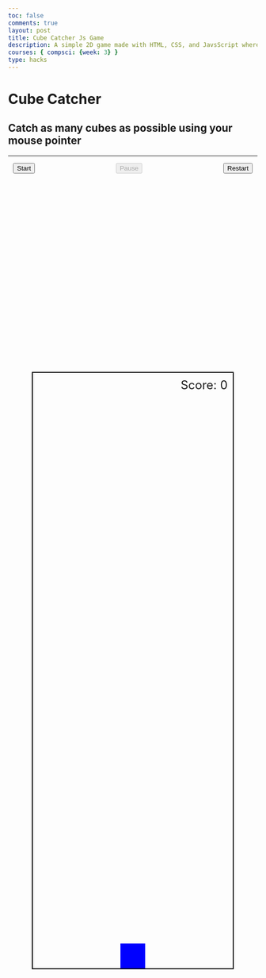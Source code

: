 ```yaml
---
toc: false
comments: true
layout: post
title: Cube Catcher Js Game
description: A simple 2D game made with HTML, CSS, and JavsScript where you have to touch as many falling cubes as possible.
courses: { compsci: {week: 3} }
type: hacks
---
```


# Cube Catcher

## Catch as many cubes as possible using your mouse pointer

---



<head>
  <title>Simple 2D Game</title>
  <style>
    body {
      margin: 0;
      overflow: hidden;
    }
    #game-controls {
      display: flex;
      justify-content: space-between;
      align-items: center;
      margin: 10px 0;
      padding: 0 10px;
    }
    #game-container {
      width: 80%;
      height: 30vh;
      position: relative;
      margin: 10vh auto;
      border: 2px solid black;
      overflow: hidden; 
    }
    #player {
      width: 50px;
      height: 50px;
      background-color: blue;
      position: absolute;
      bottom: 0;
      left: 50%;
      transform: translateX(-50%);
    }
    .object {
      width: 20px;
      height: 20px;
      background-color: red;
      position: absolute;
    }
    #score {
      position: absolute;
      top: 10px;
      right: 10px;
      font-size: 24px;
    }
  </style>
</head>

<body>
  <div id="game-controls">
    <button id="start-button">Start</button>
    <button id="pause-button" disabled>Pause</button>
    <button id="restart-button">Restart</button>
  </div>
  <div id="game-container">
    <div id="player"></div>
    <div id="score">Score: 0</div>
  </div>

  <script>
    const player = document.getElementById('player');
    const scoreDisplay = document.getElementById('score');
    const startButton = document.getElementById('start-button');
    const pauseButton = document.getElementById('pause-button');
    const restartButton = document.getElementById('restart-button');
    const gameContainer = document.getElementById('game-container');
    let score = 0;
    let gameInterval;
    let gameRunning = false;

    function movePlayer(event) {
      const x = event.clientX - player.clientWidth / 2;
      const maxX = gameContainer.clientWidth - player.clientWidth;
      player.style.left = `${Math.min(maxX, Math.max(0, x))}px`;
    }

    function createObject() {
      if (gameRunning) {
        const object = document.createElement('div');
        object.classList.add('object');
        object.style.left = `${Math.random() * (gameContainer.clientWidth - 20)}px`;
        gameContainer.appendChild(object);

        function fall() {
          const y = parseInt(object.style.top) || 0;
          object.style.top = `${y + 5}px`;

          if (y > gameContainer.clientHeight) {
            object.remove();
          } else {
            requestAnimationFrame(fall);

            const playerRect = player.getBoundingClientRect();
            const objectRect = object.getBoundingClientRect();

            if (
              playerRect.left < objectRect.right &&
              playerRect.right > objectRect.left &&
              playerRect.top < objectRect.bottom &&
              playerRect.bottom > objectRect.top
            ) {
              object.remove();
              score++;
              scoreDisplay.textContent = `Score: ${score}`;
            }
          }
        }

        requestAnimationFrame(fall);
      }
    }

    document.addEventListener('mousemove', movePlayer);

    startButton.addEventListener('click', () => {
      if (!gameRunning) {
        gameInterval = setInterval(createObject, 1000); 
        gameRunning = true;
        startButton.disabled = true;
        pauseButton.disabled = false;
        restartButton.disabled = false;
      }
    });

    pauseButton.addEventListener('click', () => {
      if (gameRunning) {
        clearInterval(gameInterval);
        gameRunning = false;
        startButton.disabled = false;
        pauseButton.disabled = true;
        restartButton.disabled = false;
      }
    });

    restartButton.addEventListener('click', () => {
      clearInterval(gameInterval);
      gameRunning = false;
      score = 0;
      scoreDisplay.textContent = 'Score: 0';
      startButton.disabled = false;
      pauseButton.disabled = true;
      restartButton.disabled = true;
      const objects = document.querySelectorAll('.object');
      objects.forEach((object) => object.remove());
    });
  </script>
</body>


